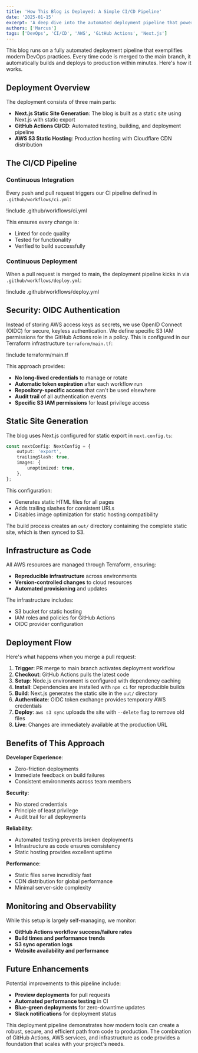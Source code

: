 ```yaml
---
title: 'How This Blog is Deployed: A Simple CI/CD Pipeline'
date: '2025-01-15'
excerpt: 'A deep dive into the automated deployment pipeline that powers this blog, from GitHub Actions to AWS S3 static hosting.'
authors: ['Marcus']
tags: ['DevOps', 'CI/CD', 'AWS', 'GitHub Actions', 'Next.js']
---
```


This blog runs on a fully automated deployment pipeline that exemplifies modern DevOps practices. Every time code is merged to the main branch, it automatically builds and deploys to production within minutes. Here's how it works.

## Deployment Overview

The deployment consists of three main parts:

-   **Next.js Static Site Generation**: The blog is built as a static site using Next.js with static export
-   **GitHub Actions CI/CD**: Automated testing, building, and deployment pipeline
-   **AWS S3 Static Hosting**: Production hosting with Cloudflare CDN distribution

## The CI/CD Pipeline

### Continuous Integration

Every push and pull request triggers our CI pipeline defined in `.github/workflows/ci.yml`:

!include .github/workflows/ci.yml

This ensures every change is:

-   Linted for code quality
-   Tested for functionality
-   Verified to build successfully

### Continuous Deployment

When a pull request is merged to main, the deployment pipeline kicks in via `.github/workflows/deploy.yml`:

!include .github/workflows/deploy.yml

## Security: OIDC Authentication

Instead of storing AWS access keys as secrets, we use OpenID Connect (OIDC) for secure, keyless authentication. We define specific S3 IAM permissions for the GitHub Actions role in a policy. This is configured in our Terraform infrastructure `terraform/main.tf`:

!include terraform/main.tf

This approach provides:

-   **No long-lived credentials** to manage or rotate
-   **Automatic token expiration** after each workflow run
-   **Repository-specific access** that can't be used elsewhere
-   **Audit trail** of all authentication events
-   **Specific S3 IAM permissions** for least privilege access

## Static Site Generation

The blog uses Next.js configured for static export in `next.config.ts`:

```typescript
const nextConfig: NextConfig = {
	output: 'export',
	trailingSlash: true,
	images: {
		unoptimized: true,
	},
};
```

This configuration:

-   Generates static HTML files for all pages
-   Adds trailing slashes for consistent URLs
-   Disables image optimization for static hosting compatibility

The build process creates an `out/` directory containing the complete static site, which is then synced to S3.

## Infrastructure as Code

All AWS resources are managed through Terraform, ensuring:

-   **Reproducible infrastructure** across environments
-   **Version-controlled changes** to cloud resources
-   **Automated provisioning** and updates

The infrastructure includes:

-   S3 bucket for static hosting
-   IAM roles and policies for GitHub Actions
-   OIDC provider configuration

## Deployment Flow

Here's what happens when you merge a pull request:

1. **Trigger**: PR merge to main branch activates deployment workflow
2. **Checkout**: GitHub Actions pulls the latest code
3. **Setup**: Node.js environment is configured with dependency caching
4. **Install**: Dependencies are installed with `npm ci` for reproducible builds
5. **Build**: Next.js generates the static site in the `out/` directory
6. **Authenticate**: OIDC token exchange provides temporary AWS credentials
7. **Deploy**: `aws s3 sync` uploads the site with `--delete` flag to remove old files
8. **Live**: Changes are immediately available at the production URL

## Benefits of This Approach

**Developer Experience**:

-   Zero-friction deployments
-   Immediate feedback on build failures
-   Consistent environments across team members

**Security**:

-   No stored credentials
-   Principle of least privilege
-   Audit trail for all deployments

**Reliability**:

-   Automated testing prevents broken deployments
-   Infrastructure as code ensures consistency
-   Static hosting provides excellent uptime

**Performance**:

-   Static files serve incredibly fast
-   CDN distribution for global performance
-   Minimal server-side complexity

## Monitoring and Observability

While this setup is largely self-managing, we monitor:

-   **GitHub Actions workflow success/failure rates**
-   **Build times and performance trends**
-   **S3 sync operation logs**
-   **Website availability and performance**

## Future Enhancements

Potential improvements to this pipeline include:

-   **Preview deployments** for pull requests
-   **Automated performance testing** in CI
-   **Blue-green deployments** for zero-downtime updates
-   **Slack notifications** for deployment status

This deployment pipeline demonstrates how modern tools can create a robust, secure, and efficient path from code to production. The combination of GitHub Actions, AWS services, and infrastructure as code provides a foundation that scales with your project's needs.
